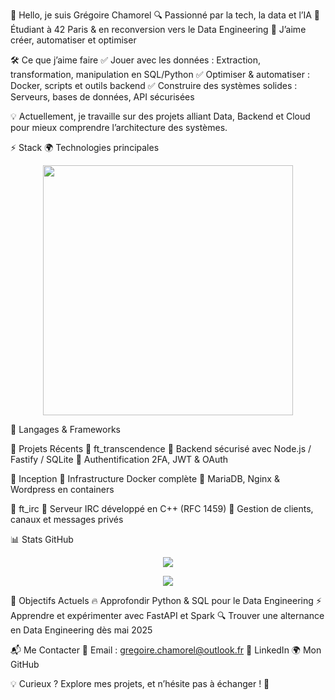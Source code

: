 👋 Hello, je suis Grégoire Chamorel
🔍 Passionné par la tech, la data et l’IA
🎯 Étudiant à 42 Paris & en reconversion vers le Data Engineering
🚀 J’aime créer, automatiser et optimiser

🛠 Ce que j’aime faire
✅ Jouer avec les données : Extraction, transformation, manipulation en SQL/Python
✅ Optimiser & automatiser : Docker, scripts et outils backend
✅ Construire des systèmes solides : Serveurs, bases de données, API sécurisées

💡 Actuellement, je travaille sur des projets alliant Data, Backend et Cloud pour mieux comprendre l’architecture des systèmes.

⚡ Stack
🌍 Technologies principales
<p align="center"> <img src="https://github.com/user-attachments/assets/3f44dfa4-d325-4c26-a308-972ab27f9cdd" width="400"/> </p>
📌 Langages & Frameworks






🚀 Projets Récents
📌 ft_transcendence
🔹 Backend sécurisé avec Node.js / Fastify / SQLite
🔹 Authentification 2FA, JWT & OAuth

📌 Inception
🔹 Infrastructure Docker complète
🔹 MariaDB, Nginx & Wordpress en containers

📌 ft_irc
🔹 Serveur IRC développé en C++ (RFC 1459)
🔹 Gestion de clients, canaux et messages privés

📊 Stats GitHub
<p align="center"> <img src="https://github-readme-stats.vercel.app/api?username=gchamore&show_icons=true&theme=tokyonight"/> </p> <p align="center"> <img src="https://github-readme-stats.vercel.app/api/top-langs/?username=gchamore&layout=compact&theme=tokyonight"/> </p>
🎯 Objectifs Actuels
🔥 Approfondir Python & SQL pour le Data Engineering
⚡ Apprendre et expérimenter avec FastAPI et Spark
🔍 Trouver une alternance en Data Engineering dès mai 2025

📬 Me Contacter
📩 Email : gregoire.chamorel@outlook.fr
💼 LinkedIn
🌍 Mon GitHub

💡 Curieux ? Explore mes projets, et n’hésite pas à échanger ! 🚀
